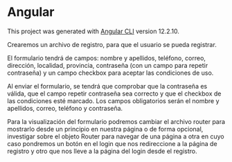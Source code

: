 # Angular

This project was generated with [Angular CLI](https://github.com/angular/angular-cli) version 12.2.10.

Crearemos un archivo de registro, para que el usuario se pueda registrar.

El formulario tendrá de campos: nombre y apellidos, teléfono, correo, dirección, localidad, provincia, contraseña (con un campo para repetir contraseña) y un campo checkbox para aceptar las condiciones de uso.

Al enviar el formulario, se tendrá que comprobar que la contraseña es válida, que el campo repetir contraseña sea correcto y que el checkbox de las condiciones esté marcado. Los campos obligatorios serán el nombre y apellidos, correo, teléfono y contraseña.

Para la visualización del formulario podremos cambiar el archivo router para mostrarlo desde un principio en nuestra página o de forma opcional, investigar sobre el objeto Router para navegar de una página a otra en cuyo caso pondremos un botón en el login que nos redireccione a la página de registro y otro que nos lleve a la página del login desde el registro.

